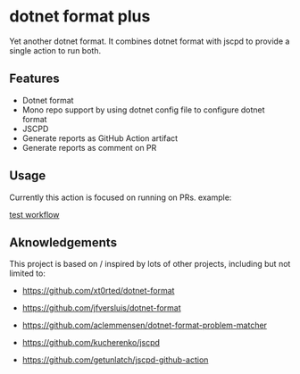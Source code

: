 # dotnet format plus

Yet another dotnet format. It combines dotnet format with jscpd to provide a single action to run both.

## Features

-   Dotnet format
-   Mono repo support by using dotnet config file to configure dotnet format
-   JSCPD
-   Generate reports as GitHub Action artifact
-   Generate reports as comment on PR

## Usage

Currently this action is focused on running on PRs.
example:

[test workflow](.github/workflows/test.yml)

## Aknowledgements

This project is based on / inspired by lots of other projects, including but not limited to:

-   https://github.com/xt0rted/dotnet-format

-   https://github.com/jfversluis/dotnet-format

-   https://github.com/aclemmensen/dotnet-format-problem-matcher

-   https://github.com/kucherenko/jscpd

-   https://github.com/getunlatch/jscpd-github-action
